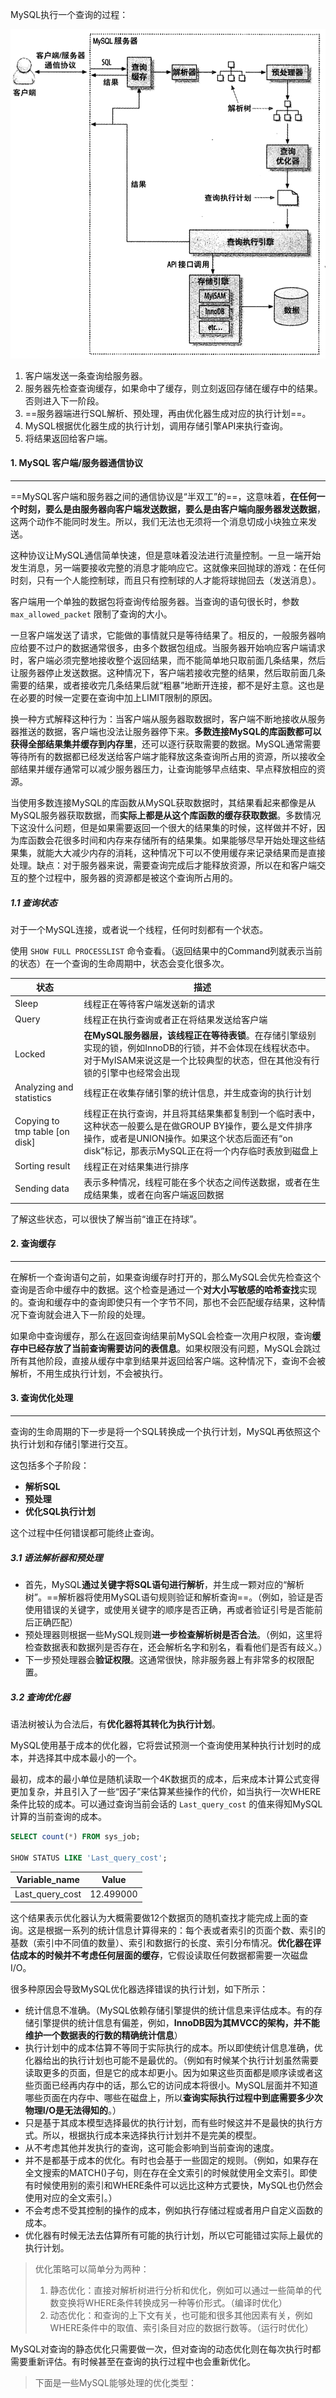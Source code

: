 MySQL执行一个查询的过程：

![image-20220524151112181](4.%E6%9F%A5%E8%AF%A2%E6%89%A7%E8%A1%8C%E7%9A%84%E5%9F%BA%E7%A1%80.assets/image-20220524151112181.png)

1. 客户端发送一条查询给服务器。
2. 服务器先检查查询缓存，如果命中了缓存，则立刻返回存储在缓存中的结果。否则进入下一阶段。
3. ==服务器端进行SQL解析、预处理，再由优化器生成对应的执行计划==。
4. MySQL根据优化器生成的执行计划，调用存储引擎API来执行查询。
5. 将结果返回给客户端。



#### 1. MySQL 客户端/服务器通信协议

---

==MySQL客户端和服务器之间的通信协议是“半双工”的==，这意味着，**在任何一个时刻，要么是由服务器向客户端发送数据，要么是由客户端向服务器发送数据**，这两个动作不能同时发生。所以，我们无法也无须将一个消息切成小块独立来发送。

这种协议让MySQL通信简单快速，但是意味着没法进行流量控制。一旦一端开始发生消息，另一端要接收完整的消息才能响应它。这就像来回抛球的游戏：在任何时刻，只有一个人能控制球，而且只有控制球的人才能将球抛回去（发送消息）。

客户端用一个单独的数据包将查询传给服务器。当查询的语句很长时，参数 `max_allowed_packet` 限制了查询的大小。

一旦客户端发送了请求，它能做的事情就只是等待结果了。相反的，一般服务器响应给要不过户的数据通常很多，由多个数据包组成。当服务器开始响应客户端请求时，客户端必须完整地接收整个返回结果，而不能简单地只取前面几条结果，然后让服务器停止发送数据。这种情况下，客户端若接收完整的结果，然后取前面几条需要的结果，或者接收完几条结果后就“粗暴”地断开连接，都不是好主意。这也是在必要的时候一定要在查询中加上LIMIT限制的原因。

换一种方式解释这种行为：当客户端从服务器取数据时，客户端不断地接收从服务器推送的数据，客户端也没法让服务器停下来。**多数连接MySQL的库函数都可以获得全部结果集并缓存到内存里**，还可以逐行获取需要的数据。MySQL通常需要等待所有的数据都已经发送给客户端才能释放这条查询所占用的资源，所以接收全部结果并缓存通常可以减少服务器压力，让查询能够早点结束、早点释放相应的资源。

当使用多数连接MySQL的库函数从MySQL获取数据时，其结果看起来都像是从MySQL服务器获取数据，而**实际上都是从这个库函数的缓存获取数据**。多数情况下这没什么问题，但是如果需要返回一个很大的结果集的时候，这样做并不好，因为库函数会花很多时间和内存来存储所有的结果集。如果能够尽早开始处理这些结果集，就能大大减少内存的消耗，这种情况下可以不使用缓存来记录结果而是直接处理。缺点：对于服务器来说，需要查询完成后才能释放资源，所以在和客户端交互的整个过程中，服务器的资源都是被这个查询所占用的。

##### 1.1 查询状态

对于一个MySQL连接，或者说一个线程，任何时刻都有一个状态。

使用 `SHOW FULL PROCESSLIST` 命令查看。（返回结果中的Command列就表示当前的状态）在一个查询的生命周期中，状态会变化很多次。

| 状态                           | 描述                                                         |
| ------------------------------ | ------------------------------------------------------------ |
| Sleep                          | 线程正在等待客户端发送新的请求                               |
| Query                          | 线程正在执行查询或者正在将结果发送给客户端                   |
| Locked                         | **在MySQL服务器层，该线程正在等待表锁**。在存储引擎级别实现的锁，例如InnoDB的行锁，并不会体现在线程状态中。对于MyISAM来说这是一个比较典型的状态，但在其他没有行锁的引擎中也经常会出现 |
| Analyzing and statistics       | 线程正在收集存储引擎的统计信息，并生成查询的执行计划         |
| Copying to tmp table [on disk] | 线程正在执行查询，并且将其结果集都复制到一个临时表中，这种状态一般要么是在做GROUP BY操作，要么是文件排序操作，或者是UNION操作。如果这个状态后面还有“on disk”标记，那表示MySQL正在将一个内存临时表放到磁盘上 |
| Sorting result                 | 线程正在对结果集进行排序                                     |
| Sending data                   | 表示多种情况，线程可能在多个状态之间传送数据，或者在生成结果集，或者在向客户端返回数据 |

了解这些状态，可以很快了解当前“谁正在持球”。



#### 2. 查询缓存

---

在解析一个查询语句之前，如果查询缓存时打开的，那么MySQL会优先检查这个查询是否命中缓存中的数据。这个检查是通过一个**对大小写敏感的哈希查找**实现的。查询和缓存中的查询即使只有一个字节不同，那也不会匹配缓存结果，这种情况下查询就会进入下一阶段的处理。

如果命中查询缓存，那么在返回查询结果前MySQL会检查一次用户权限，查询**缓存中已经存放了当前查询需要访问的表信息**。如果权限没有问题，MySQL会跳过所有其他阶段，直接从缓存中拿到结果并返回给客户端。这种情况下，查询不会被解析，不用生成执行计划，不会被执行。



#### 3. 查询优化处理

---

查询的生命周期的下一步是将一个SQL转换成一个执行计划，MySQL再依照这个执行计划和存储引擎进行交互。

这包括多个子阶段：

- **解析SQL**
- **预处理**
- **优化SQL执行计划**

这个过程中任何错误都可能终止查询。

##### 3.1 语法解析器和预处理

- 首先，MySQL**通过关键字将SQL语句进行解析**，并生成一颗对应的“解析树”。==解析器将使用MySQL语句规则验证和解析查询==。（例如，验证是否使用错误的关键字，或使用关键字的顺序是否正确，再或者验证引号是否能前后正确匹配）
- 预处理器则根据一些MySQL规则**进一步检查解析树是否合法**。（例如，这里将检查数据表和数据列是否存在，还会解析名字和别名，看看他们是否有歧义。）
- 下一步预处理器会**验证权限**。这通常很快，除非服务器上有非常多的权限配置。

##### 3.2 查询优化器

语法树被认为合法后，有**优化器将其转化为执行计划**。

MySQL使用基于成本的优化器，它将尝试预测一个查询使用某种执行计划时的成本，并选择其中成本最小的一个。

最初，成本的最小单位是随机读取一个4K数据页的成本，后来成本计算公式变得更加复杂，并且引入了一些“因子”来估算某些操作的代价，如当执行一次WHERE条件比较的成本。可以通过查询当前会话的 `Last_query_cost` 的值来得知MySQL计算的当前查询的成本。

```sql
SELECT count(*) FROM sys_job;

SHOW STATUS LIKE 'Last_query_cost';
```

| Variable_name   | Value     |
| --------------- | --------- |
| Last_query_cost | 12.499000 |

这个结果表示优化器认为大概需要做12个数据页的随机查找才能完成上面的查询。这是根据一系列的统计信息计算得来的：每个表或者索引的页面个数、索引的基数（索引中不同值的数量）、索引和数据行的长度、索引分布情况。**优化器在评估成本的时候并不考虑任何层面的缓存**，它假设读取任何数据都需要一次磁盘I/O。

很多种原因会导致MySQL优化器选择错误的执行计划，如下所示：

- 统计信息不准确。（MySQL依赖存储引擎提供的统计信息来评估成本。有的存储引擎提供的统计信息有偏差，例如，**InnoDB因为其MVCC的架构，并不能维护一个数据表的行数的精确统计信息**）
- 执行计划中的成本估算不等同于实际执行的成本。所以即使统计信息准确，优化器给出的执行计划也可能不是最优的。（例如有时候某个执行计划虽然需要读取更多的页面，但是它的成本却更小。因为如果这些页面都是顺序读或者这些页面已经再内存中的话，那么它的访问成本将很小。MySQL层面并不知道哪些页面在内存中、哪些在磁盘上，所以**查询实际执行过程中到底需要多少次物理I/O是无法得知的**。）
- 只是基于其成本模型选择最优的执行计划，而有些时候这并不是最快的执行方式。所以，根据执行成本来选择执行计划并不是完美的模型。
- 从不考虑其他并发执行的查询，这可能会影响到当前查询的速度。
- 并不是都基于成本的优化。有时也会基于一些固定的规则。（例如，如果存在全文搜索的MATCH()子句，则在存在全文索引的时候就使用全文索引。即使有时候使用别的索引和WHERE条件可以远比这种方式要快，MySQL也仍然会使用对应的全文索引。）
- 不会考虑不受其控制的操作的成本，例如执行存储过程或者用户自定义函数的成本。
- 优化器有时候无法去估算所有可能的执行计划，所以它可能错过实际上最优的执行计划。

> 优化策略可以简单分为两种：
>
> 1. 静态优化：直接对解析树进行分析和优化，例如可以通过一些简单的代数变换将WHERE条件转换成另一种等价形式。（编译时优化）
> 2. 动态优化：和查询的上下文有关，也可能和很多其他因素有关，例如WHERE条件中的取值、索引条目对应的数据行数等。（运行时优化）

MySQL对查询的静态优化只需要做一次，但对查询的动态优化则在每次执行时都需要重新评估。有时候甚至在查询的执行过程中也会重新优化。

>下面是一些MySQL能够处理的优化类型：
>
>































